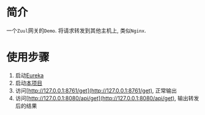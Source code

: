# 简介
一个`Zuul`网关的`Demo`. 将请求转发到其他主机上, 类似`Nginx`.

# 使用步骤
1. 启动[Eureka](../ahao-spring-cloud-eureka/src/main/java/com/ahao/spring/cloud/eureka/EurekaApplication.java)
1. 启动[本项目](./src/main/java/com/ahao/spring/cloud/Starter.java)
1. 访问[http://127.0.0.1:8761/get](http://127.0.0.1:8761/get), 正常输出
1. 访问[http://127.0.0.1:8080/api/get](http://127.0.0.1:8080/api/get), 输出转发后的结果
